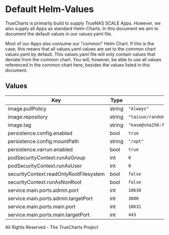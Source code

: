 # Default Helm-Values

TrueCharts is primarily build to supply TrueNAS SCALE Apps.
However, we also supply all Apps as standard Helm-Charts. In this document we aim to document the default values in our values.yaml file.

Most of our Apps also consume our "common" Helm Chart.
If this is the case, this means that all values.yaml values are set to the common chart values.yaml by default. This values.yaml file will only contain values that deviate from the common chart.
You will, however, be able to use all values referenced in the common chart here, besides the values listed in this document.

## Values

| Key | Type | Default | Description |
|-----|------|---------|-------------|
| image.pullPolicy | string | `"Always"` |  |
| image.repository | string | `"taisun/random-images"` |  |
| image.tag | string | `"kasm@sha256:f6e504b023be5e77bac955b49f2c2d67ac50dcc2bbca04428074f742be175f25"` |  |
| persistence.config.enabled | bool | `true` |  |
| persistence.config.mountPath | string | `"/opt"` |  |
| persistence.varrun.enabled | bool | `true` |  |
| podSecurityContext.runAsGroup | int | `0` |  |
| podSecurityContext.runAsUser | int | `0` |  |
| securityContext.readOnlyRootFilesystem | bool | `false` |  |
| securityContext.runAsNonRoot | bool | `false` |  |
| service.main.ports.admin.port | int | `10630` |  |
| service.main.ports.admin.targetPort | int | `3000` |  |
| service.main.ports.main.port | int | `10631` |  |
| service.main.ports.main.targetPort | int | `443` |  |

All Rights Reserved - The TrueCharts Project
